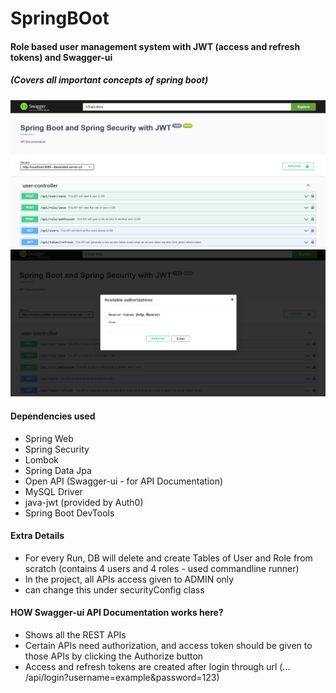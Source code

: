 # SpringBOot

#### Role based user management system with JWT (access and refresh tokens) and Swagger-ui
##### (Covers all important concepts of spring boot)

<!-- Images -->
<img src="src/main/resources/Images/JWT_Swagger.png">
<img src="src/main/resources/Images/JWT_Swagger_authorization_token.png">

#### Dependencies used
* Spring Web
* Spring Security
* Lombok
* Spring Data Jpa
* Open API (Swagger-ui - for API Documentation)
* MySQL Driver
* java-jwt (provided by Auth0)
* Spring Boot DevTools

#### Extra Details
* For every Run, DB will delete and create Tables of User and Role from scratch (contains 4 users and 4 roles - used commandline runner)
* In the project, all APIs access given to ADMIN only
* can change this under securityConfig class

#### HOW Swagger-ui API Documentation works here?
* Shows all the REST APIs 
* Certain APIs need authorization, and access token should be given to those APIs by clicking the Authorize button
* Access and refresh tokens are created after login through url (... /api/login?username=example&password=123)